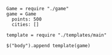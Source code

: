     Game = require "./game"
    game = Game
      points: 500
      cities: []
    
    template = require "./templates/main"
    
    $("body").append template(game)